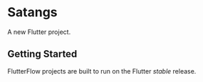 # Satangs

A new Flutter project.

## Getting Started

FlutterFlow projects are built to run on the Flutter _stable_ release.
